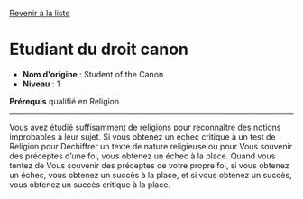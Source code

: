 [Revenir à la liste](..)

# Etudiant du droit canon

 * **Nom d'origine** : Student of the Canon
 * **Niveau** : 1


<p><strong>Prérequis</strong> qualifié en Religion</p>
<hr>
<p>Vous avez étudié suffisamment de religions pour reconnaître des notions improbables à leur sujet. Si vous obtenez un échec critique à un test de Religion pour Déchiffrer un texte de nature religieuse ou pour Vous souvenir des préceptes d’une foi, vous obtenez un échec à la place. Quand vous tentez de Vous souvenir des préceptes de votre propre foi, si vous obtenez un échec, vous obtenez un succès à la place, et si vous obtenez un succès, vous obtenez un succès critique à la place.</p>